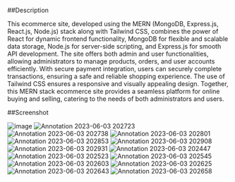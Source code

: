 ##Description 

This ecommerce site, developed using the MERN (MongoDB, Express.js, React.js, Node.js) stack along with Tailwind CSS, combines the power of React for dynamic frontend functionality, MongoDB for flexible and scalable data storage, Node.js for server-side scripting, and Express.js for smooth API development. The site offers both admin and user functionalities, allowing administrators to manage products, orders, and user accounts efficiently. With secure payment integration, users can securely complete transactions, ensuring a safe and reliable shopping experience. The use of Tailwind CSS ensures a responsive and visually appealing design. Together, this MERN stack ecommerce site provides a seamless platform for online buying and selling, catering to the needs of both administrators and users.

##Screenshot


![image](https://github.com/icchigoo/Full-stack-eccommerce/assets/79775763/ce824a89-1ca1-4f12-a31e-83593c29cb2c)
![Annotation 2023-06-03 202723](https://github.com/icchigoo/Full-stack-eccommerce/assets/79775763/b572ba68-bf11-4c27-ba87-531d2194ac6b)
![Annotation 2023-06-03 202738](https://github.com/icchigoo/Full-stack-eccommerce/assets/79775763/f70c6423-8414-4ee5-ae52-62ba1ad62415)
![Annotation 2023-06-03 202801](https://github.com/icchigoo/Full-stack-eccommerce/assets/79775763/247b9d5a-292d-4ccb-bb46-fb2381057ce6)
![Annotation 2023-06-03 202853](https://github.com/icchigoo/Full-stack-eccommerce/assets/79775763/d4f528ca-fce0-416e-b2f0-79c2da00e719)
![Annotation 2023-06-03 202908](https://github.com/icchigoo/Full-stack-eccommerce/assets/79775763/dfa4d8e8-5b30-4c43-86c6-bae5b8841a66)
![Annotation 2023-06-03 202931](https://github.com/icchigoo/Full-stack-eccommerce/assets/79775763/7b9eadf1-e20a-4a9a-8396-ce6c55128676)
![Annotation 2023-06-03 202447](https://github.com/icchigoo/Full-stack-eccommerce/assets/79775763/24d70b78-52ac-449d-8c46-4e1b9411a5d8)
![Annotation 2023-06-03 202523](https://github.com/icchigoo/Full-stack-eccommerce/assets/79775763/f26c92ff-444d-445f-a449-9d4d38d39046)
![Annotation 2023-06-03 202545](https://github.com/icchigoo/Full-stack-eccommerce/assets/79775763/5b452937-10fc-45db-be5a-cf201c939216)
![Annotation 2023-06-03 202603](https://github.com/icchigoo/Full-stack-eccommerce/assets/79775763/535ba58c-606e-4daa-a06f-af14b045d3c1)
![Annotation 2023-06-03 202625](https://github.com/icchigoo/Full-stack-eccommerce/assets/79775763/3ae5c57a-fd8b-447f-b9c2-821f0171ae0e)
![Annotation 2023-06-03 202643](https://github.com/icchigoo/Full-stack-eccommerce/assets/79775763/f8204215-99a2-4f4d-88ad-e5ac57c84e4f)
![Annotation 2023-06-03 202658](https://github.com/icchigoo/Full-stack-eccommerce/assets/79775763/5907d9b0-d4a2-44ae-82b2-72a65c3629fc)
